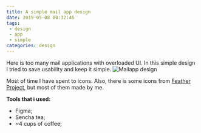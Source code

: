 ```yaml
---
title: A simple mail app design
date: 2019-05-08 00:32:46
tags:
 - design
 - app
 - simple
categories: design
---
```

Here is too many mail applications with overloaded UI. In this simple design I tried to save usability and keep it simple.
![Mailapp design](https://mir-cdn.behance.net/v1/rendition/project_modules/1400/f1251a79919483.5cd1f28b8c32b.png)
<!-- more -->
 Most of time I have spent to icons. Also, there is some icons from [Feather Project](https://feathericons.com/), but most of them made by me.

**Tools that i used:**
 - Figma;
 - Sencha tea;
 - ~4 cups of coffee;
